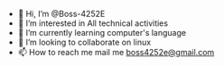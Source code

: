- 👋 Hi, I’m @Boss-4252E
- 👀 I’m interested in All technical activities
- 🌱 I’m currently learning computer's language
- 💞️ I’m looking to collaborate on linux
- 📫 How to reach me mail me boss4252e@gmail.com

<!---
Boss-4252E/Boss-4252E is a ✨ special ✨ repository because its `README.md` (this file) appears on your GitHub profile.
You can click the Preview link to take a look at your changes.
--->
